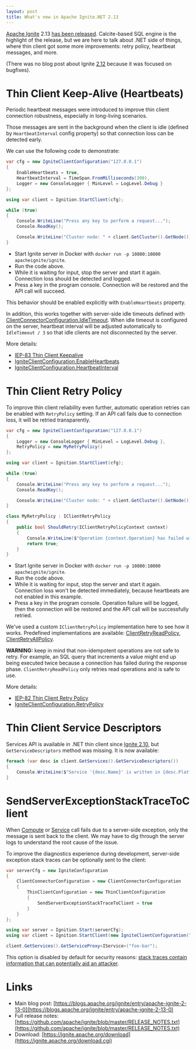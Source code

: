 ```yaml
---
layout: post
title: What's new in Apache Ignite.NET 2.13
---
```


[Apache Ignite](https://ignite.apache.org/) 2.13 [has been released](https://blogs.apache.org/ignite/entry/apache-ignite-2-13-0).
Calcite-based SQL engine is the highlight of the release, but we are here to talk about .NET side of things, where thin client got some more improvements: retry policy, heartbeat messages, and more.

(There was no blog post about Ignite [2.12](https://blogs.apache.org/ignite/entry/apache-ignite-2-12-0) because it was focused on bugfixes).

# Thin Client Keep-Alive (Heartbeats)

Periodic heartbeat messages were introduced to improve thin client connection robustness, especially in long-living scenarios.

Those messages are sent in the background when the client is idle (defined by `HeartbeatInterval` config property) so that connection loss can be detected early.

We can use the following code to demonstrate:

```csharp
var cfg = new IgniteClientConfiguration("127.0.0.1")
{
    EnableHeartbeats = true,
    HeartbeatInterval = TimeSpan.FromMilliseconds(300),
    Logger = new ConsoleLogger { MinLevel = LogLevel.Debug }
};

using var client = Ignition.StartClient(cfg);

while (true)
{
    Console.WriteLine("Press any key to perform a request...");
    Console.ReadKey();

    Console.WriteLine("Cluster node: " + client.GetCluster().GetNode());
}
```

* Start Ignite server in Docker with `docker run -p 10800:10800 apacheignite/ignite`.
* Run the code above.
* While it is waiting for input, stop the server and start it again. Connection loss should be detected and logged.
* Press a key in the program console. Connection will be restored and the API call will succeed.

This behavior should be enabled explicitly with `EnableHeartbeats` property.

In addition, this works together with server-side idle timeouts defined with [ClientConnectorConfiguration.IdleTimeout](https://ignite.apache.org/releases/latest/dotnetdoc/api/Apache.Ignite.Core.Configuration.ClientConnectorConfiguration.html#Apache_Ignite_Core_Configuration_ClientConnectorConfiguration_IdleTimeout).
When idle timeout is configured on the server, heartbeat interval will be adjusted automatically to `IdleTimeout / 3` so that idle clients are not disconnected by the server.

More details:

* [IEP-83 Thin Client Keepalive](https://cwiki.apache.org/confluence/display/IGNITE/IEP-83+Thin+Client+Keepalive)
* [IgniteClientConfiguration.EnableHeartbeats](https://ignite.apache.org/releases/latest/dotnetdoc/api/Apache.Ignite.Core.Client.IgniteClientConfiguration.html#Apache_Ignite_Core_Client_IgniteClientConfiguration_EnableHeartbeats)
* [IgniteClientConfiguration.HeartbeatInterval](https://ignite.apache.org/releases/latest/dotnetdoc/api/Apache.Ignite.Core.Client.IgniteClientConfiguration.html#Apache_Ignite_Core_Client_IgniteClientConfiguration_HeartbeatInterval)

# Thin Client Retry Policy

To improve thin client reliability even further, automatic operation retries can be enabled with `RetryPolicy` setting.
If an API call fails due to connection loss, it will be retried transparently.

```cs
var cfg = new IgniteClientConfiguration("127.0.0.1")
{
    Logger = new ConsoleLogger { MinLevel = LogLevel.Debug },
    RetryPolicy = new MyRetryPolicy()
};

using var client = Ignition.StartClient(cfg);

while (true)
{
    Console.WriteLine("Press any key to perform a request...");
    Console.ReadKey();

    Console.WriteLine("Cluster node: " + client.GetCluster().GetNode());
}

class MyRetryPolicy : IClientRetryPolicy
{
    public bool ShouldRetry(IClientRetryPolicyContext context)
    {
        Console.WriteLine($"Operation {context.Operation} has failed with error '{context.Exception.Message}'.");
        return true;
    }
}
```

* Start Ignite server in Docker with `docker run -p 10800:10800 apacheignite/ignite`.
* Run the code above.
* While it is waiting for input, stop the server and start it again. Connection loss won't be detected immediately, because heartbeats are not enabled in this example.
* Press a key in the program console. Operation failure will be logged, then the connection will be restored and the API call will be successfully retried.

We've used a custom `IClientRetryPolicy` implementation here to see how it works. Predefined implementations are available: [ClientRetryReadPolicy](https://ignite.apache.org/releases/latest/dotnetdoc/api/Apache.Ignite.Core.Client.ClientRetryReadPolicy.html),
[ClientRetryAllPolicy](https://ignite.apache.org/releases/latest/dotnetdoc/api/Apache.Ignite.Core.Client.ClientRetryAllPolicy.html).

**WARNING:** keep in mind that non-idempotent operations are not safe to retry. For example, an SQL query that increments a value might end up being executed twice because a connection has failed during the response phase.
`ClientRetryReadPolicy` only retries read operations and is safe to use.

More details:

* [IEP-82 Thin Client Retry Policy](https://cwiki.apache.org/confluence/pages/viewpage.action?pageId=195727946)
* [IgniteClientConfiguration.RetryPolicy](https://ignite.apache.org/releases/latest/dotnetdoc/api/Apache.Ignite.Core.Client.IgniteClientConfiguration.html#Apache_Ignite_Core_Client_IgniteClientConfiguration_RetryPolicy)

# Thin Client Service Descriptors

Services API is available in .NET thin client since [Ignite 2.10](https://ptupitsyn.github.io/Whats-New-In-Ignite-Net-2.10/), but `GetServiceDescriptors` method was missing.
It is now available:

```csharp
foreach (var desc in client.GetServices().GetServiceDescriptors())
{
    Console.WriteLine($"Service '{desc.Name}' is written in {desc.PlatformType}.");
}
```

# SendServerExceptionStackTraceToClient

When [Compute](https://ignite.apache.org/releases/latest/dotnetdoc/api/Apache.Ignite.Core.Client.Compute.IComputeClient.html) or [Service](https://ignite.apache.org/releases/latest/dotnetdoc/api/Apache.Ignite.Core.Client.Services.IServicesClient.html)
call fails due to a server-side exception, only the message is sent back to the client. We may have to dig through the server logs to understand the root cause of the issue.

To improve the diagnostics experience during development, server-side exception stack traces can be optionally sent to the client:

```csharp
var serverCfg = new IgniteConfiguration
{
    ClientConnectorConfiguration = new ClientConnectorConfiguration
    {
        ThinClientConfiguration = new ThinClientConfiguration
        {
            SendServerExceptionStackTraceToClient = true
        }
    }
};

using var server = Ignition.Start(serverCfg);
using var client = Ignition.StartClient(new IgniteClientConfiguration("127.0.0.1"));

client.GetServices().GetServiceProxy<IService>("foo-bar");
```

This option is disabled by default for security reasons: [stack traces contain information that can potentially aid an attacker](https://cwe.mitre.org/data/definitions/497.html).


# Links

* Main blog post: [https://blogs.apache.org/ignite/entry/apache-ignite-2-13-0](https://blogs.apache.org/ignite/entry/apache-ignite-2-13-0)
* Full release notes: [https://github.com/apache/ignite/blob/master/RELEASE_NOTES.txt](https://github.com/apache/ignite/blob/master/RELEASE_NOTES.txt)
* Download: [https://ignite.apache.org/download](https://ignite.apache.org/download.cgi)
